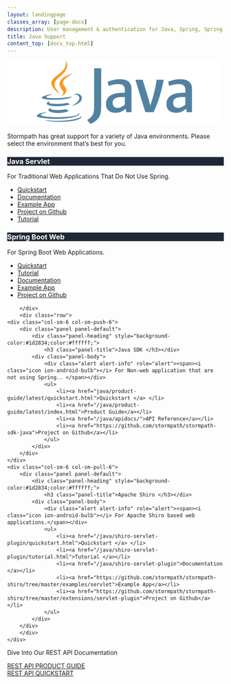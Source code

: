 ```yaml
---
layout: landingpage
classes_array: [page-docs]
description: User management & authentication for Java, Spring, Spring Boot & Apache Shiro apps. Complete set of Stormpath developer documentation & integration tools.
title: Java Support
content_top: [docs_top.html]
---
```

<div class="landingpage java">
  <div class="masthead java-masthead">
    <div class="container">
      <div class="row">
        <div class="col-xs-12">
          <img class="img-responsive logo" src="/images/landingpage/java/logo-java.png">
        </div>
      </div>
    </div>
  </div>
  <div class="container">
    <div class="row">
      <div class="col-xs-12 intro-text">
        <p>Stormpath has great support for a variety of Java environments.  Please select the environment that’s best for you.</p>
      </div>
    </div>
  </div>
  <div class="row">
    <div class="col-sm-6 col-sm-push-6">
        <div class="panel panel-default">
            <div class="panel-heading" style="background-color:#1d2834;color:#ffffff;">
                <h3 class="panel-title">Java Servlet </h3></div>
            <div class="panel-body">
                <div role="alert" class="alert alert-info"><span><i class="icon ion-android-bulb"></i> For Traditional Web Applications That Do Not Use Spring. </span></div>
                <ul>
                    <li><a href="http://localhost:4000/java/servlet-plugin/quickstart.html">Quickstart </a> </li>
                    <li><a href="http://localhost:4000/java/servlet-plugin/">Documentation </a></li>
                    <li><a href="https://github.com/stormpath/stormpath-sdk-java/tree/master/examples/servlet">Example App</a></li>
                    <li><a href="https://github.com/stormpath/stormpath-sdk-java/tree/master/extensions/spring/boot">Project on Github</a></li>
                    <li><a href="https://stormpath.com/blog/java-webapp-instant-user-management/?__hstc=181257784.67b3df371a604407005ae66824c41991.1473547519063.1476459444608.1476469111480.36&amp;__hssc=181257784.110.1476469111480&amp;__hsfp=2095276380">Tutorial </a></li>
                </ul>
            </div>
        </div>
    </div>
    <div class="col-sm-6 col-sm-pull-6">
        <div class="panel panel-default">
            <div class="panel-heading" style="background-color:#1d2834;color:#ffffff;">
                <h3 class="panel-title">Spring Boot Web </h3></div>
            <div class="panel-body">
                <div role="alert" class="alert alert-info"><span><i class="icon ion-android-bulb"></i> For Spring Boot Web Applications. </span></div>
                <ul>
                    <li><a href="http://localhost:4000/java/spring-boot-web/quickstart.html">Quickstart </a> </li>
                    <li><a href="http://localhost:4000/java/spring-boot-web/tutorial.html">Tutorial </a></li>
                    <li><a href="http://localhost:4000/java/spring-boot-web/">Documentation </a></li>
                    <li><a href="https://github.com/stormpath/stormpath-sdk-java/tree/master/examples/spring-boot-default">Example App</a></li>
                    <li><a href="https://github.com/stormpath/stormpath-sdk-java/tree/master/extensions/spring/boot">Project on Github</a></li>
                </ul>
            </div>
        </div>
    </div>

        </div>
        <div class="row">
    <div class="col-sm-6 col-sm-push-6">
        <div class="panel panel-default">
            <div class="panel-heading" style="background-color:#1d2834;color:#ffffff;">
                <h3 class="panel-title">Java SDK </h3></div>
            <div class="panel-body">
                <div class="alert alert-info" role="alert"><span><i class="icon ion-android-bulb"></i> For Non-web application that are not using Spring.. </span></div>
                <ul>
                    <li><a href="java/product-guide/latest/quickstart.html">Quickstart </a> </li>
                    <li><a href="/java/product-guide/latest/index.html">Product Guide</a></li>
                    <li><a href="/java/apidocs/">API Reference</a></li>
                    <li><a href="https://github.com/stormpath/stormpath-sdk-java">Project on Github</a></li>
                </ul>
            </div>
        </div>
    </div>
    <div class="col-sm-6 col-sm-pull-6">
        <div class="panel panel-default">
            <div class="panel-heading" style="background-color:#1d2834;color:#ffffff;">
                <h3 class="panel-title">Apache Shiro </h3></div>
            <div class="panel-body">
                <div class="alert alert-info" role="alert"><span><i class="icon ion-android-bulb"></i> For Apache Shiro based web applications.</span></div>
                <ul>
                    <li><a href="/java/shiro-servlet-plugin/quickstart.html">Quickstart </a> </li>
                    <li><a href="/java/shiro-servlet-plugin/tutorial.html">Tutorial </a></li>
                    <li><a href="/java/shiro-servlet-plugin">Documentation </a></li>
                    <li><a href="https://github.com/stormpath/stormpath-shiro/tree/master/examples/servlet">Example App</a></li>
                    <li><a href="https://github.com/stormpath/stormpath-shiro/tree/master/extensions/servlet-plugin">Project on Github</a></li>
                </ul>
            </div>
        </div>
        </div>
    </div>
  <div class="footer-banner">
    <div class="container info">
      <div class="row">
        <div class="col-xs-12 col-sm-12">
          <p class="lead text-center">Dive Into Our REST API Documentation</p>
          <div class="row">
            <div class="col-xs-12 col-sm-3 col-sm-offset-3">
              <a class="btn info" href="/rest/product-guide" role="button">REST API PRODUCT GUIDE</a>
            </div>
            <div class="col-xs-12 col-sm-3">
              <a class="btn btn-default" href="/rest/quickstart" role="button">REST API QUICKSTART</a>
            </div>
          </div>
        </div>
      </div>
    </div>
  </div>
</div>
